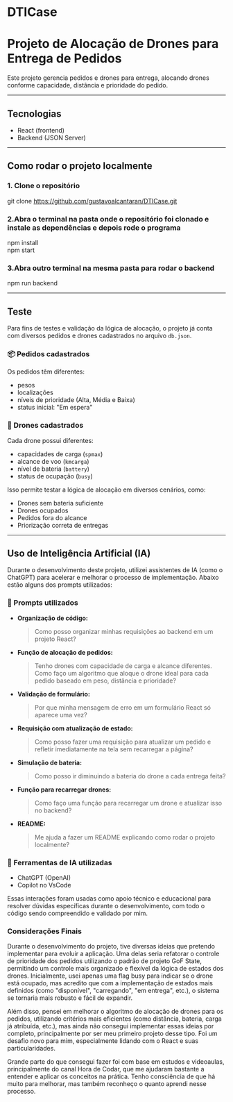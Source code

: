 # DTICase
# Projeto de Alocação de Drones para Entrega de Pedidos

Este projeto gerencia pedidos e drones para entrega, alocando drones conforme capacidade, distância e prioridade do pedido.

---

## Tecnologias

- React (frontend)
- Backend (JSON Server)

---

## Como rodar o projeto localmente

### 1. Clone o repositório

git clone https://github.com/gustavoalcantaran/DTICase.git

### 2.Abra o terminal na pasta onde o repositório foi clonado e instale as dependências e depois rode o programa

npm install  
npm start

### 3.Abra outro terminal na mesma pasta para rodar o backend

npm run backend

---
## Teste

Para fins de testes e validação da lógica de alocação, o projeto já conta com diversos pedidos e drones cadastrados no arquivo `db.json`.

### 📦 Pedidos cadastrados

Os pedidos têm diferentes:

- pesos
- localizações
- níveis de prioridade (Alta, Média e Baixa)
- status inicial: "Em espera"

### 🚁 Drones cadastrados

Cada drone possui diferentes:

- capacidades de carga (`spmax`)
- alcance de voo (`kmcarga`)
- nível de bateria (`battery`)
- status de ocupação (`busy`)

Isso permite testar a lógica de alocação em diversos cenários, como:

- Drones sem bateria suficiente
- Drones ocupados
- Pedidos fora do alcance
- Priorização correta de entregas

---
## Uso de Inteligência Artificial (IA)

Durante o desenvolvimento deste projeto, utilizei assistentes de IA (como o ChatGPT) para acelerar e melhorar o processo de implementação. Abaixo estão alguns dos prompts utilizados:

### 💬 Prompts utilizados

- **Organização de código:**
  > Como posso organizar minhas requisições ao backend em um projeto React?

- **Função de alocação de pedidos:**
  > Tenho drones com capacidade de carga e alcance diferentes. Como faço um algoritmo que aloque o drone ideal para cada pedido baseado em peso, distância e prioridade?

- **Validação de formulário:**
  > Por que minha mensagem de erro em um formulário React só aparece uma vez?

- **Requisição com atualização de estado:**
  > Como posso fazer uma requisição para atualizar um pedido e refletir imediatamente na tela sem recarregar a página?

- **Simulação de bateria:**
  > Como posso ir diminuindo a bateria do drone a cada entrega feita?

- **Função para recarregar drones:**
  > Como faço uma função para recarregar um drone e atualizar isso no backend?

- **README:**
  > Me ajuda a fazer um README explicando como rodar o projeto localmente?

### 🤖 Ferramentas de IA utilizadas

- ChatGPT (OpenAI)
- Copilot no VsCode

Essas interações foram usadas como apoio técnico e educacional para resolver dúvidas específicas durante o desenvolvimento, com todo o código sendo compreendido e validado por mim.

### Considerações Finais

Durante o desenvolvimento do projeto, tive diversas ideias que pretendo implementar para evoluir a aplicação. Uma delas seria refatorar o controle de prioridade dos pedidos utilizando o padrão de projeto GoF State, permitindo um controle mais organizado e flexível da lógica de estados dos drones. Inicialmente, usei apenas uma flag busy para indicar se o drone está ocupado, mas acredito que com a implementação de estados mais definidos (como "disponível", "carregando", "em entrega", etc.), o sistema se tornaria mais robusto e fácil de expandir.

Além disso, pensei em melhorar o algoritmo de alocação de drones para os pedidos, utilizando critérios mais eficientes (como distância, bateria, carga já atribuída, etc.), mas ainda não consegui implementar essas ideias por completo, principalmente por ser meu primeiro projeto desse tipo. Foi um desafio novo para mim, especialmente lidando com o React e suas particularidades.

Grande parte do que consegui fazer foi com base em estudos e videoaulas, principalmente do canal Hora de Codar, que me ajudaram bastante a entender e aplicar os conceitos na prática. Tenho consciência de que há muito para melhorar, mas também reconheço o quanto aprendi nesse processo.

